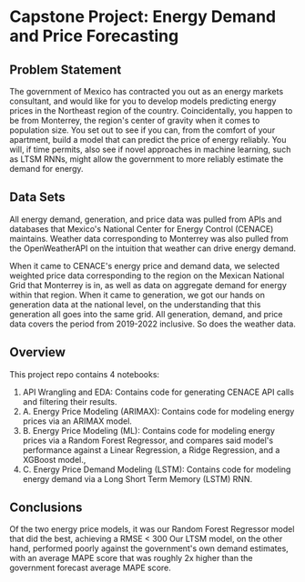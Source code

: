 # Capstone Project: Energy Demand and Price Forecasting

## Problem Statement

The government of Mexico has contracted you out as an energy markets consultant, and would like for you to develop models predicting energy prices in the Northeast region of the country. Coincidentally, you happen to be from Monterrey, the region's center of gravity when it comes to population size. You set out to see if you can, from the comfort of your apartment, build a model that can predict the price of energy reliably. You will, if time permits, also see if novel approaches in machine learning, such as LTSM RNNs, might allow the government to more reliably estimate the demand for energy.

## Data Sets

All energy demand, generation, and price data was pulled from APIs and databases that Mexico's National Center for Energy Control (CENACE) maintains. Weather data corresponding to Monterrey was also pulled from the OpenWeatherAPI on the intuition that weather can drive energy demand.

When it came to CENACE's energy price and demand data, we selected weighted price data corresponding to the region on the Mexican National Grid that Monterrey is in, as well as data on aggregate demand for energy within that region. When it came to generation, we got our hands on generation data at the national level, on the understanding that this generation all goes into the same grid. All generation, demand, and price data covers the period from 2019-2022 inclusive. So does the weather data. 

## Overview

This project repo contains 4 notebooks:

1. API Wrangling and EDA: Contains code for generating CENACE API calls and filtering their results.
2. A. Energy Price Modeling (ARIMAX): Contains code for modeling energy prices via an ARIMAX model.
2. B. Energy Price Modeling (ML): Contains code for modeling energy prices via a Random Forest Regressor, and compares said model's performance against a Linear Regression, a Ridge Regression, and a XGBoost model., 
2. C. Energy Price Demand Modeling (LSTM): Contains code for modeling energy demand via a Long Short Term Memory (LSTM) RNN.

## Conclusions

Of the two energy price models, it was our Random Forest Regressor model that did the best, achieving a RMSE < 300
Our LTSM model, on the other hand, performed poorly against the government's own demand estimates, with an average MAPE score that was roughly 2x higher than the government forecast average MAPE score.

